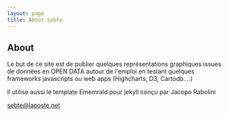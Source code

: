 ```yaml
---
layout: page
title: About SebTe
---
```

## About
Le but de ce site est de publier quelques représentations graphiques issues de données en OPEN DATA autour de l'emploi en testant quelques frameworks javascripts ou web apps (Highcharts, D3, Cartodb....)

Il utilise aussi le template Ememrald pour jekyll conçu par Jacopo Rabolini


sebte@laposte.net

